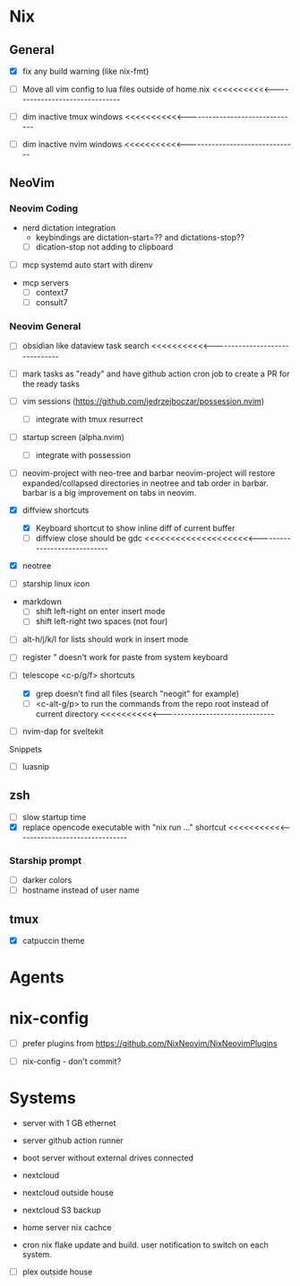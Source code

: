 
# Nix
## General
- [X] fix any build warning (like nix-fmt)

- [ ] Move all vim config to lua files outside of home.nix   <<<<<<<<<<<-------------------------------


- [ ] dim inactive tmux windows   <<<<<<<<<<<-------------------------------
- [ ] dim inactive nvim windows   <<<<<<<<<<<-------------------------------

## NeoVim
### Neovim Coding

- nerd dictation integration
  - keybindings are dictation-start=?? and dictations-stop?? 
  - [ ] dication-stop not adding to clipboard

- [ ] mcp systemd auto start with direnv
- mcp servers
    - [ ] context7
    - [ ] consult7

### Neovim General
- [ ] obsidian like dataview task search   <<<<<<<<<<<-------------------------------
- [ ] mark tasks as "ready" and have github action cron job to create a PR for the ready tasks

- [ ] vim sessions (https://github.com/jedrzejboczar/possession.nvim)
    - [ ] integrate with tmux resurrect
- [ ] startup screen (alpha.nvim)
    - [ ] integrate with possession
- [ ] neovim-project with neo-tree and barbar
neovim-project will restore expanded/collapsed directories in neotree and tab order in barbar. barbar is a big improvement on tabs in neovim.

- [x] diffview shortcuts
    - [x] Keyboard shortcut to show inline diff of current buffer
    - [ ] diffview close should be <leader>gdc     <<<<<<<<<<<<<<<<<<<<<-----------------------------

- [x] neotree

- [ ] starship linux icon

- markdown
    - [ ] shift left-right on enter insert mode
    - [ ] shift left-right two spaces (not four)

- [ ] alt-h/j/k/l for lists should work in insert mode
- [ ] register " doesn't work for paste from system keyboard

- [ ] telescope <c-p/g/f> shortcuts
    - [x] grep doesn't find all files (search "neogit" for example)
    - [ ] <c-alt-g/p> to run the commands from the repo root instead of current directory   <<<<<<<<<<<-------------------------------

- [ ] nvim-dap for sveltekit

Snippets
- [ ] luasnip
## zsh
- [ ] slow startup time
- [x] replace opencode executable with "nix run ..." shortcut   <<<<<<<<<<<-------------------------------
### Starship prompt
- [ ] darker colors
- [ ] hostname instead of user name

## tmux

- [x] catpuccin theme


# Agents
# nix-config

- [ ] prefer plugins from https://github.com/NixNeovim/NixNeovimPlugins

- [ ] nix-config - don't commit?

# Systems

- server with 1 GB ethernet
- server github action runner

- boot server without external drives connected

- nextcloud
- nextcloud outside house
- nextcloud S3 backup


- home server nix cachce
- cron nix flake update and build. user notification to switch on each system.

- [ ] plex outside house





